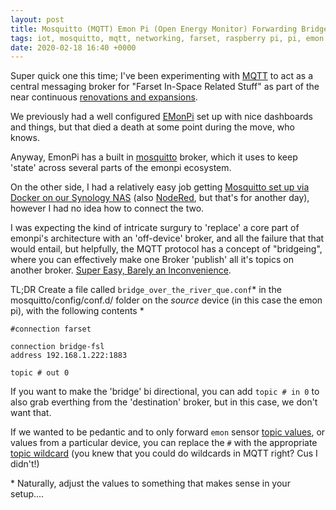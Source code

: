 ```yaml
---
layout: post
title: Mosquitto (MQTT) Emon Pi (Open Energy Monitor) Forwarding Bridge
tags: iot, mosquitto, mqtt, networking, farset, raspberry pi, pi, emon
date: 2020-02-18 16:40 +0000
---
```

Super quick one this time; I've been experimenting with [MQTT](http://mqtt.org/) to act as a central messaging broker for "Farset In-Space Related Stuff" as part of the near continuous [renovations and expansions](https://blog.farsetlabs.org.uk/2019/09/farset-labs-2-0-nearly-ready-to-go/). 

We previously had a well configured [EMonPi](https://wiki.openenergymonitor.org/index.php/EmonPi) set up with nice dashboards and things, but that died a death at some point during the move, who knows. 

Anyway, EmonPi has a built in [mosquitto](https://mosquitto.org/) broker, which it uses to keep 'state' across several parts of the emonpi ecosystem. 

On the other side, I had a relatively easy job getting [Mosquitto set up via Docker on our Synology NAS](https://hub.docker.com/_/eclipse-mosquitto) (also [NodeRed](https://nodered.org/), but that's for another day), however I had no idea how to connect the two.

I was expecting the kind of intricate surgury to 'replace' a core part of emonpi's architecture with an 'off-device' broker, and all the failure that that would entail, but helpfully, the MQTT protocol has a concept of "bridgeing", where you can effectively make one Broker 'publish' all it's topics on another broker. [Super Easy, Barely an Inconvenience](http://www.steves-internet-guide.com/mosquitto-bridge-configuration/).

TL;DR
Create a file called `bridge_over_the_river_que.conf`\* in the mosquitto/config/conf.d/ folder on the *source* device (in this case the emon pi), with the following contents \*
```
#connection farset

connection bridge-fsl
address 192.168.1.222:1883

topic # out 0
```

If you want to make the 'bridge' bi directional, you can add `topic # in 0` to also grab everthing from the 'destination' broker, but in this case, we don't want that. 

If we wanted to be pedantic and to only forward `emon` sensor [topic values](https://guide.openenergymonitor.org/technical/mqtt/), or values from a particular device, you can replace the `#` with the appropriate [topic wildcard](https://subscription.packtpub.com/book/application_development/9781787287815/1/ch01lvl1sec18/understanding-wildcards) (you knew that you could do wildcards in MQTT right? Cus I didn't!)

\* Naturally, adjust the values to something that makes sense in your setup....
